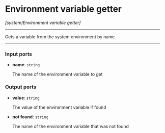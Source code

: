 # Environment variable getter

_[system/Environment variable getter]_

---

Gets a variable from the system environment by name  

---

### Input ports

* __name__: ` string `


    The name of the environment variable to get  

### Output ports

* __value__: ` string `


    The value of the environment variable if found  


* __not found__: ` string `


    The name of the environment variable that was not found  

